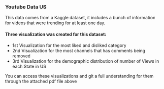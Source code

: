 ### Youtube Data US
This data comes from a Kaggle dataset, it includes a bunch of information for videos that were trending for at least one day.

#### Three visualization was created for this dataset:
- 1st Visualization for the most liked and disliked category
- 2nd Visualization for the most channels that has comments being removed
- 3rd Visualization for the demographic distribution of number of Views in each State in US

You can access these visualizations and git a full understanding for them through the attached pdf file above
